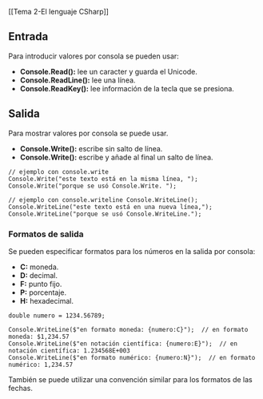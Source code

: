 [[Tema 2-El lenguaje CSharp]]

## Entrada
Para introducir valores por consola se pueden usar:
+ **Console.Read():** lee un caracter y guarda el Unicode.
+ **Console.ReadLine():** lee una línea.
+ **Console.ReadKey():** lee información de la tecla que se presiona.

## Salida
Para mostrar valores por consola se puede usar.
+ **Console.Write():** escribe sin salto de línea.
+ **Console.Write():** escribe y añade al final un salto de línea.

```CSharp
// ejemplo con console.write 
Console.Write("este texto está en la misma línea, "); 
Console.Write("porque se usó Console.Write. "); 

// ejemplo con console.writeline Console.WriteLine(); 
Console.WriteLine("este texto está en una nueva línea,"); 
Console.WriteLine("porque se usó Console.WriteLine.");
```

### Formatos de salida
Se pueden especificar formatos para los números en la salida por consola:
+ **C:** moneda.
+ **D:** decimal.
+ **F:** punto fijo.
+ **P:** porcentaje.
+ **H:** hexadecimal.

```CSharp
double numero = 1234.56789;

Console.WriteLine($"en formato moneda: {numero:C}");  // en formato moneda: $1,234.57
Console.WriteLine($"en notación científica: {numero:E}");  // en notación científica: 1.234568E+003
Console.WriteLine($"en formato numérico: {numero:N}");  // en formato numérico: 1,234.57
```

También se puede utilizar una convención similar para los formatos de las fechas.
